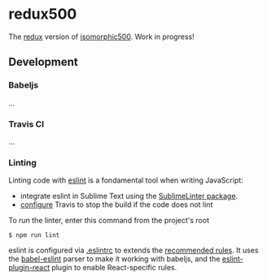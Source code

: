 # redux500

The [redux](https://github.com/rackt/redux) version of [isomorphic500](http://github.com/gpbl/isomorphic500). Work in progress!


## Development

### Babeljs

...

### Travis CI

...

### Linting

Linting code with [eslint](http://eslint.org) is a fondamental tool when writing JavaScript:

* integrate eslint in Sublime Text using the [SublimeLinter package](https://github.com/roadhump/SublimeLinter-eslint).
* [configure](.travis.yml) Travis to stop the build if the code does not lint

To run the linter, enter this command from the project's root

```
$ npm run lint
```

eslint is configured via [.eslintrc]([.eslintrc]) to extends the [recommended
rules](http://eslint.org/docs/rules).
It uses the [babel-eslint](https://github.com/babel/babel-eslint) parser to
make it working with babeljs, and the [eslint-plugin-react](github.com/yannickcr/eslint-plugin-react)
plugin to enable React-specific rules.
